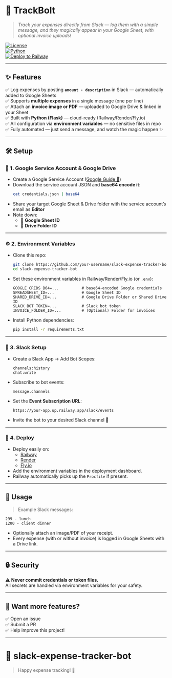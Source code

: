 
# 🚀 TrackBolt

> *Track your expenses directly from Slack — log them with a simple message, and they magically appear in your Google Sheet, with optional invoice uploads!*

[![License](https://img.shields.io/badge/license-MIT-blue.svg)](LICENSE)  
[![Python](https://img.shields.io/badge/Python-3.9%2B-blue)](https://www.python.org/)  
[![Deploy to Railway](https://img.shields.io/badge/Deploy-Railway-00BFFF?logo=railway)](https://railway.app)  

---

## ✨ Features

✅ Log expenses by posting **`amount - description`** in Slack — automatically added to Google Sheets  
✅ Supports **multiple expenses** in a single message (one per line)  
✅ Attach an **invoice image or PDF** — uploaded to Google Drive & linked in your Sheet  
✅ Built with **Python (Flask)** — cloud-ready (Railway/Render/Fly.io)  
✅ All configuration via **environment variables** — no sensitive files in repo  
✅ Fully automated — just send a message, and watch the magic happen ✨  

---

## 🛠️ Setup

### 🔗 1. Google Service Account & Google Drive
- Create a Google Service Account ([Google Guide 📄](https://developers.google.com/workspace/guides/create-credentials))
- Download the service account JSON and **base64 encode it**:
  ```bash
  cat credentials.json | base64
  ```
- Share your target Google Sheet & Drive folder with the service account’s email as **Editor**
- Note down:
  - 📄 **Google Sheet ID**
  - 📁 **Drive Folder ID**

---

### ⚙️ 2. Environment Variables
- Clone this repo:
  ```bash
  git clone https://github.com/your-username/slack-expense-tracker-bot
  cd slack-expense-tracker-bot
  ```
- Set these environment variables in Railway/Render/Fly.io (or `.env`):
  ```env
  GOOGLE_CREDS_B64=...          # base64-encoded Google credentials
  SPREADSHEET_ID=...            # Google Sheet ID
  SHARED_DRIVE_ID=...           # Google Drive Folder or Shared Drive ID
  SLACK_BOT_TOKEN=...           # Slack bot token
  INVOICE_FOLDER_ID=...         # (Optional) Folder for invoices
  ```
- Install Python dependencies:
  ```bash
  pip install -r requirements.txt
  ```

---

### 💬 3. Slack Setup
- Create a Slack App → Add Bot Scopes:
  ```
  channels:history
  chat:write
  ```
- Subscribe to bot events:
  ```
  message.channels
  ```
- Set the **Event Subscription URL**:
  ```
  https://your-app.up.railway.app/slack/events
  ```
- Invite the bot to your desired Slack channel 🎉

---

### 🚀 4. Deploy
- Deploy easily on:
  - [Railway](https://railway.app)
  - [Render](https://render.com)
  - [Fly.io](https://fly.io)
- Add the environment variables in the deployment dashboard.
- Railway automatically picks up the `Procfile` if present.

---

## 📝 Usage

> Example Slack messages:
```
299 - lunch  
1200 - client dinner
```

- Optionally attach an image/PDF of your receipt.
- Every expense (with or without invoice) is logged in Google Sheets with a Drive link.

---

## 🔒 Security
⚠️ **Never commit credentials or token files.**  
All secrets are handled via environment variables for your safety.  

---

## 🚧 Want more features?
✅ Open an issue  
✅ Submit a PR  
✅ Help improve this project!  

---

# 📁 slack-expense-tracker-bot

> Happy expense tracking! 💸
